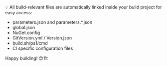💡 All build-relevant files are automatically linked inside your build project for easy access:

- parameters.json and parameters.*.json
- global.json
- NuGet.config
- GitVersion.yml / Version.json
- build.sh/ps1/cmd
- CI specific configuration files

Happy building! 😊🏗
